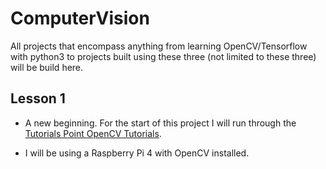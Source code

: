 # ComputerVision
All projects that encompass anything from learning OpenCV/Tensorflow with python3 to projects built using these three (not limited to these three) will be build here.


## Lesson 1
- A new beginning. For the start of this project I will run through the [Tutorials Point OpenCV Tutorials](https://www.tutorialspoint.com/opencv/opencv_storing_images.htm).
<!---For the start of this project I will run through the book "Learning OpenCV 4 Computer Vision with Python 3 (3rd Edition)" by Packt.--->
- I will be using a Raspberry Pi 4 with OpenCV installed.
